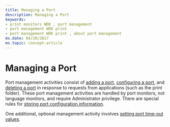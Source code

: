 ```yaml
---
title: Managing a Port
description: Managing a Port
keywords:
- print monitors WDK , port management
- port management WDK print
- port management WDK print , about port management
ms.date: 04/20/2017
ms.topic: concept-article
---
```


# Managing a Port





Port management activities consist of [adding a port](adding-a-port.md), [configuring a port](configuring-a-port.md), and [deleting a port](deleting-a-port.md) in response to requests from applications (such as the print folder). These port management activities are handled by port monitors, not language monitors, and require Administrator privilege. There are special rules for [storing port configuration information](storing-port-configuration-information.md).

One additional, optional management activity involves [setting port time-out values](setting-port-time-out-values.md).

 

 




